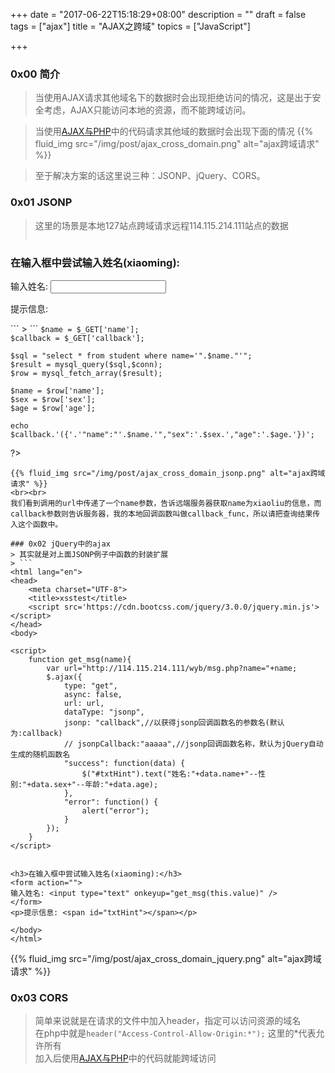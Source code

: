 +++
date = "2017-06-22T15:18:29+08:00"
description = ""
draft = false
tags = ["ajax"]
title = "AJAX之跨域"
topics = ["JavaScript"]

+++

### 0x00 简介 
> 当使用AJAX请求其他域名下的数据时会出现拒绝访问的情况，这是出于安全考虑，AJAX只能访问本地的资源，而不能跨域访问。

> 当使用[AJAX与PHP](http://wyb.com/posts/ajax-and-php/)中的代码请求其他域的数据时会出现下面的情况
{{% fluid_img src="/img/post/ajax_cross_domain.png" alt="ajax跨域请求" %}}

> 至于解决方案的话这里说三种：JSONP、jQuery、CORS。

### 0x01 JSONP
> 这里的场景是本地127站点跨域请求远程114.115.214.111站点的数据
> ```
<html lang="en">
<head>
    <meta charset="UTF-8">
    <title>jsonptest</title>
</head>
<body>

<script>
    function callback_func(data) {
        document.getElementById("txtHint").innerHTML="姓名:"+data.name+"--性别:"+data.sex+"--年龄:"+data.age;
    }

    function get_msg(name) {
        var url = "http://114.115.214.111/wyb/msg.php?name="+name+"&callback=callback_func";
        var script = document.createElement('script');
        script.setAttribute('src', url);
        script.setAttribute('id', 'aaabbb');
        document.getElementsByTagName('head')[0].appendChild(script);
        document.getElementById('aaabbb').remove();
    }
</script>


<h3>在输入框中尝试输入姓名(xiaoming):</h3>
<form action=""> 
输入姓名: <input type="text" onkeyup="get_msg(this.value)" />
</form>
<p>提示信息: <span id="txtHint"></span></p> 

</body>
</html>
```
> ```
<?php
    $conn = @mysql_connect('localhost','admin','123456');
    mysql_select_db('test',$conn);

    $name = $_GET['name'];
    $callback = $_GET['callback'];

    $sql = "select * from student where name='".$name."'";
    $result = mysql_query($sql,$conn);
    $row = mysql_fetch_array($result);

    $name = $row['name'];
    $sex = $row['sex'];
    $age = $row['age'];

    echo $callback.'({'.'"name":"'.$name.'","sex":'.$sex.',"age":'.$age.'})';
?>
```
{{% fluid_img src="/img/post/ajax_cross_domain_jsonp.png" alt="ajax跨域请求" %}}
<br><br>
我们看到调用的url中传递了一个name参数，告诉远端服务器获取name为xiaoliu的信息，而callback参数则告诉服务器，我的本地回调函数叫做callback_func，所以请把查询结果传入这个函数中。

### 0x02 jQuery中的ajax
> 其实就是对上面JSONP例子中函数的封装扩展
> ```
<html lang="en">
<head>
    <meta charset="UTF-8">
    <title>xsstest</title>
    <script src='https://cdn.bootcss.com/jquery/3.0.0/jquery.min.js'></script>
</head>
<body>

<script>
    function get_msg(name){
        var url="http://114.115.214.111/wyb/msg.php?name="+name;
        $.ajax({
            type: "get",
            async: false,
            url: url,
            dataType: "jsonp",
            jsonp: "callback",//以获得jsonp回调函数名的参数名(默认为:callback)
            // jsonpCallback:"aaaaa",//jsonp回调函数名称，默认为jQuery自动生成的随机函数名
            "success": function(data) {
                $("#txtHint").text("姓名:"+data.name+"--性别:"+data.sex+"--年龄:"+data.age);
            },
            "error": function() {
                alert("error");
            }
        });
    }
</script>


<h3>在输入框中尝试输入姓名(xiaoming):</h3>
<form action=""> 
输入姓名: <input type="text" onkeyup="get_msg(this.value)" />
</form>
<p>提示信息: <span id="txtHint"></span></p> 

</body>
</html>
```
{{% fluid_img src="/img/post/ajax_cross_domain_jquery.png" alt="ajax跨域请求" %}}

### 0x03 CORS
> 简单来说就是在请求的文件中加入header，指定可以访问资源的域名  
在php中就是```header("Access-Control-Allow-Origin:*");``` 这里的*代表允许所有  
加入后使用[AJAX与PHP](http://wyb.com/posts/ajax-and-php/)中的代码就能跨域访问

